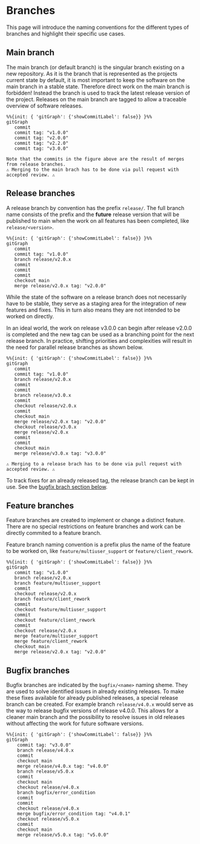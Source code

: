 # Branches

This page will introduce the naming conventions for the different types of branches and highlight their specific use cases.

## Main branch

The main branch (or default branch) is the singular branch existing on a new repository.
As it is the branch that is represented as the projects current state by default, it is most important to keep the software on the main branch in a stable state. Therefore direct work on the main branch is forbidden! Instead the branch is used to track the latest release version of the project.
Releases on the main branch are tagged to allow a traceable overview of software releases.

```{mermaid}
%%{init: { 'gitGraph': {'showCommitLabel': false}} }%%
gitGraph
   commit
   commit tag: "v1.0.0"
   commit tag: "v2.0.0"
   commit tag: "v2.2.0"
   commit tag: "v3.0.0"
```

```{warning}
Note that the commits in the figure above are the result of merges from release branches.
⚠️ Merging to the main brach has to be done via pull request with accepted review. ⚠️
```

## Release branches

A release branch by convention has the prefix `release/`. The full branch name consists of the prefix and the **future** release version that will be published to main when the work on all features has been completed, like `release/<version>`.

```{mermaid}
%%{init: { 'gitGraph': {'showCommitLabel': false}} }%%
gitGraph
   commit
   commit tag: "v1.0.0"
   branch release/v2.0.x
   commit
   commit
   commit
   checkout main
   merge release/v2.0.x tag: "v2.0.0"
```

While the state of the software on a release branch does not necessarily have to be stable, they serve as a staging area for the integration of new features and fixes. This in turn also means they are not intended to be worked on directly.

In an ideal world, the work on release v3.0.0 can begin after release v2.0.0 is completed and the new tag can be used as a branching point for the next release branch. In practice, shifting priorities and complexities will result in the need for parallel release branches as shown below.

```{mermaid}
%%{init: { 'gitGraph': {'showCommitLabel': false}} }%%
gitGraph
   commit
   commit tag: "v1.0.0"
   branch release/v2.0.x
   commit
   commit
   branch release/v3.0.x
   commit
   checkout release/v2.0.x
   commit
   checkout main
   merge release/v2.0.x tag: "v2.0.0"
   checkout release/v3.0.x
   merge release/v2.0.x
   commit
   commit
   checkout main
   merge release/v3.0.x tag: "v3.0.0"
```

```{warning}
⚠️ Merging to a release brach has to be done via pull request with accepted review. ⚠️
```

To track fixes for an already released tag, the release branch can be kept in use. See the [bugfix brach section below](#bugfix-branches).

## Feature branches

Feature branches are created to implement or change a distinct feature. There are no special restrictions on feature branches and work can be directly commited to a feature branch.

Feature branch naming convention is a prefix plus the name of the feature to be worked on, like `feature/multiuser_support` or `feature/client_rework`.

```{mermaid}
%%{init: { 'gitGraph': {'showCommitLabel': false}} }%%
gitGraph
   commit tag: "v1.0.0"
   branch release/v2.0.x
   branch feature/multiuser_support
   commit
   checkout release/v2.0.x
   branch feature/client_rework
   commit
   checkout feature/multiuser_support
   commit
   checkout feature/client_rework
   commit
   checkout release/v2.0.x
   merge feature/multiuser_support
   merge feature/client_rework
   checkout main
   merge release/v2.0.x tag: "v2.0.0"
```

## Bugfix branches

Bugfix branches are indicated by the `bugfix/<name>` naming sheme. They are used to solve identified issues in already existing releases.
To make these fixes available for already published releases, a special release branch can be created. For example branch `release/v4.0.x` would serve as the way to release bugfix versions of release v4.0.0.
This allows for a cleaner main branch and the possibility to resolve issues in old releases without affecting the work for future software versions.

```{mermaid}
%%{init: { 'gitGraph': {'showCommitLabel': false}} }%%
gitGraph
    commit tag: "v3.0.0"
    branch release/v4.0.x
    commit
    checkout main
    merge release/v4.0.x tag: "v4.0.0"
    branch release/v5.0.x
    commit
    checkout main
    checkout release/v4.0.x
    branch bugfix/error_condition
    commit
    commit
    checkout release/v4.0.x
    merge bugfix/error_condition tag: "v4.0.1"
    checkout release/v5.0.x
    commit
    checkout main
    merge release/v5.0.x tag: "v5.0.0"
```
